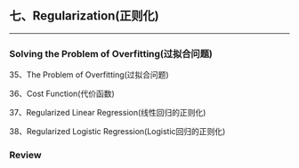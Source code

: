 ## 七、Regularization(正则化)
---
### Solving the Problem of Overfitting(过拟合问题)

35、The Problem of Overfitting(过拟合问题)

36、Cost Function(代价函数)

37、Regularized Linear Regression(线性回归的正则化)

38、Regularized Logistic Regression(Logistic回归的正则化)

### Review





